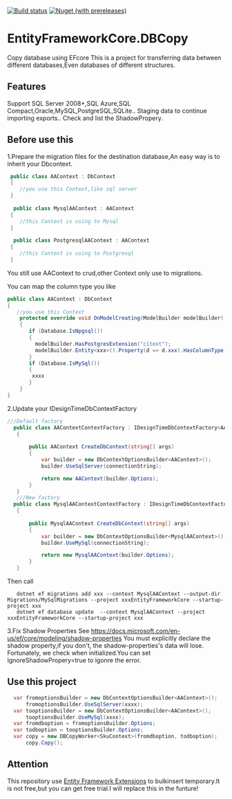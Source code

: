 
[![Build status](https://dev.azure.com/windylulu/EntityFrameworkCore.DBCopy/_apis/build/status/EntityFrameworkCore.DBCopy-ASP.NET%20Core-CI)](https://dev.azure.com/windylulu/EntityFrameworkCore.DBCopy/_build/latest?definitionId=1)
[![Nuget (with prereleases)](https://img.shields.io/nuget/vpre/EntityFrameworkCore.DBCopy?label=EntityFrameworkCore.DBCopy)](https://www.nuget.org/packages/EntityFrameworkCore.DBCopy)
# EntityFrameworkCore.DBCopy
Copy database using EFcore
This is a project for transferring data between different databases,Even databases of different structures.
## Features
Support SQL Server 2008+,SQL Azure,SQL Compact,Oracle,MySQL,PostgreSQL,SQLite..
Staging data to continue importing exports..
Check and list the ShadowPropery.
## Before use this

1.Prepare the migration files for the destination database,An easy way is to inherit your Dbcontext.

```C#
 public class AAContext : DbContext
 {
    //you use this Context,like sql server
 }
 
  public class MysqlAAContext : AAContext
 {
    //this Context is using to Mysql
 }
 
  public class PostgresqlAAContext : AAContext
 {
    //this Context is using to Postgresql
 }
 ```
 You still use AAContext to crud,other Context only use to migrations.
 
 You can map the column type you like
 ```C#
 public class AAContext : DbContext
 {
    //you use this Context
     protected override void OnModelCreating(ModelBuilder modelBuilder)
     {
        if (Database.IsNpgsql())
        {
          modelBuilder.HasPostgresExtension("citext");
          modelBuilder.Entity<xxx>().Property(d => d.xxx).HasColumnType("citext");
        }
        if (Database.IsMySql())
        {
         xxxx
        }
     }
 }
 ```
 2.Update your IDesignTimeDbContextFactory <br>
 ```C#
 ///Default factory
   public class AAContextContextFactory : IDesignTimeDbContextFactory<AAContext>
    {
     
        public AAContext CreateDbContext(string[] args)
        {
            var builder = new DbContextOptionsBuilder<AAContext>();
            builder.UseSqlServer(connectionString);

            return new AAContext(builder.Options);
        }
    }
    ///New factory
   public class MysqlAAContextContextFactory : IDesignTimeDbContextFactory<MysqlAAContext>
    {
     
        public MysqlAAContext CreateDbContext(string[] args)
        {
            var builder = new DbContextOptionsBuilder<MysqlAAContext>();
            builder.UseMySql(connectionString);

            return new MysqlAAContext(builder.Options);
        }
    }
 ```
 
Then call
 ```
    dotnet ef migrations add xxx --context MysqlAAContext --output-dir Migrations/MySqlMigrations --project xxxEntityFrameworkCore --startup-project xxx
    dotnet ef database update  --context MysqlAAContext --project xxxEntityFrameworkCore --startup-project xxx
 ```
 3.Fix Shadow Properties
 See https://docs.microsoft.com/en-us/ef/core/modeling/shadow-properties
 You must explicitly declare the shadow property,if you don't, the shadow-properties's data will lose.
 Fortunately, we check when initialized.You can set IgnoreShadowPropery=true to igonre the error.
## Use this project
 ```C#
   var fromoptionsBuilder = new DbContextOptionsBuilder<AAContext>();
       fromoptionsBuilder.UseSqlServer(xxxx);
   var tooptionsBuilder = new DbContextOptionsBuilder<AAContext>();
       tooptionsBuilder.UseMySql(xxxx);
   var fromdboption = fromoptionsBuilder.Options;
   var todboption = tooptionsBuilder.Options;
   var copy = new DBCopyWorker<SkuContext>(fromdboption, todboption);
       copy.Copy();
```
## Attention
This repository use [Entity Framework Extensions](https://entityframework-extensions.net/?z=github&y=entityframework-plus)
to bulkinsert temporary.It is not free,but you can get free trial.I will replace this in the funture!
